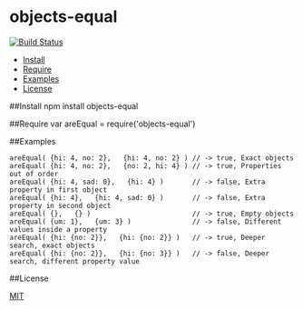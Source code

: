 objects-equal
=============

[![Build Status](https://travis-ci.org/ArtskydJ/objects-equal.svg?branch=master)](https://travis-ci.org/ArtskydJ/objects-equal)

- [Install](https://github.com/ArtskydJ/objects-equal#install)
- [Require](https://github.com/ArtskydJ/objects-equal#require)
- [Examples](https://github.com/ArtskydJ/objects-equal#examples)
- [License](https://github.com/ArtskydJ/objects-equal#license)

##Install
	npm install objects-equal
	
##Require
	var areEqual = require('objects-equal')

##Examples

	areEqual( {hi: 4, no: 2},   {hi: 4, no: 2} ) // -> true, Exact objects
	areEqual( {hi: 4, no: 2},   {no: 2, hi: 4} ) // -> true, Properties out of order
	areEqual( {hi: 4, sad: 0},   {hi: 4} )       // -> false, Extra property in first object
	areEqual( {hi: 4},   {hi: 4, sad: 0} )       // -> false, Extra property in second object
	areEqual( {},   {} )                         // -> true, Empty objects
	areEqual( {um: 1},   {um: 3} )               // -> false, Different values inside a property
	areEqual( {hi: {no: 2}},   {hi: {no: 2}} )   // -> true, Deeper search, exact objects
	areEqual( {hi: {no: 2}},   {hi: {no: 3}} )   // -> false, Deeper search, different property value

##License

[MIT](http://opensource.org/licenses/MIT)
